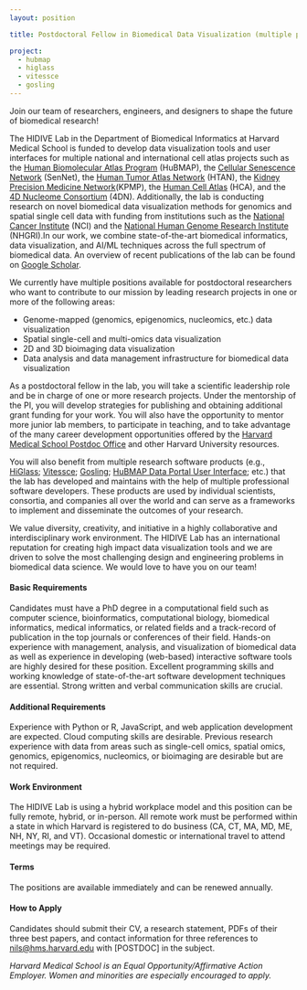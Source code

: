 ```yaml
---
layout: position

title: Postdoctoral Fellow in Biomedical Data Visualization (multiple positions)

project:
  - hubmap
  - higlass
  - vitessce
  - gosling
---
```


Join our team of researchers, engineers, and designers to shape the future of biomedical research! 

The HIDIVE Lab in the Department of Biomedical Informatics at Harvard Medical School is funded to develop data visualization tools and user interfaces for multiple national and international cell atlas projects such as the [Human Biomolecular Atlas Program](https://hubmapconsortium.org) (HuBMAP), the [Cellular Senescence Network](https://sennetconsortium.org) (SenNet), the [Human Tumor Atlas Network](https://humantumoratlas.org) (HTAN), the [Kidney Precision Medicine Network](https://www.kpmp.org/)(KPMP), the [Human Cell Atlas](https://www.humancellatlas.org/) (HCA), and the [4D Nucleome Consortium](https://www.4dnucleome.org/) (4DN). Additionally, the lab is conducting research on novel biomedical data visualization methods for genomics and spatial single cell data with funding from institutions such as the [National Cancer Institute](https://www.cancer.gov/) (NCI) and the [National Human Genome Research Institute](https://www.genome.gov/) (NHGRI).In our work, we combine state-of-the-art biomedical informatics, data visualization, and AI/ML techniques across the full spectrum of biomedical data. An overview of recent publications of the lab can be found on [Google Scholar](https://scholar.google.com/citations?hl=en&user=YEcBVFAAAAAJ&view_op=list_works&sortby=pubdate).

 
We currently have multiple positions available for postdoctoral researchers who want to contribute to our mission by leading research projects in one or more of the following areas:

- Genome-mapped (genomics, epigenomics, nucleomics, etc.) data visualization
- Spatial single-cell and multi-omics data visualization
- 2D and 3D bioimaging data visualization
- Data analysis and data management infrastructure for biomedical data visualization

As a postdoctoral fellow in the lab, you will take a scientific leadership role and be in charge of one or more research projects. Under the mentorship of the PI, you will develop strategies for publishing and obtaining additional grant funding for your work.
You will also have the opportunity to mentor more junior lab members, to participate in teaching, and to take advantage of the many career development opportunities offered by the [Harvard Medical School Postdoc Office](https://postdoc.hms.harvard.edu) and other Harvard University resources.

You will also benefit from multiple research software products (e.g., [HiGlass](http://higlass.io); [Vitessce](http://vitessce.io); [Gosling](http://gosling-lang.org); [HuBMAP Data Portal User Interface](https://portal.hubmapconsortium.org); etc.) that the lab has developed and maintains with the help of multiple professional software developers. These products are used by individual scientists, consortia, and companies all over the world and can serve as a frameworks to implement and disseminate the outcomes of your research.

We value diversity, creativity, and initiative in a highly collaborative and interdisciplinary work environment. The HIDIVE Lab has an international reputation for creating high impact data visualization tools and we are driven to solve the most challenging design and engineering problems in biomedical data science. We would love to have you on our team!

#### Basic Requirements
Candidates must have a PhD degree in a computational field such as computer science, bioinformatics, computational biology, biomedical informatics, medical informatics, or related fields and a track-record of publication in the top journals or conferences of their field. Hands-on experience with management, analysis, and visualization of biomedical data as well as experience in developing (web-based) interactive software tools are highly desired for these position. Excellent programming skills and working knowledge of state-of-the-art software development techniques are essential. Strong written and verbal communication skills are crucial.

#### Additional Requirements
Experience with Python or R, JavaScript, and web application development are expected. Cloud computing skills are desirable. Previous research experience with data from areas such as single-cell omics, spatial omics, genomics, epigenomics, nucleomics, or bioimaging are desirable but are not required.

#### Work Environment
The HIDIVE Lab is using a hybrid workplace model and this position can be fully remote, hybrid, or in-person. All remote work must be performed within a state in which Harvard is registered to do business (CA, CT, MA, MD, ME, NH, NY, RI, and VT). Occasional domestic or international travel to attend meetings may be required.

#### Terms
The positions are available immediately and can be renewed annually.

#### How to Apply
Candidates should submit their CV, a research statement, PDFs of their three best papers, and contact information for three references to [nils@hms.harvard.edu](mailto:nils@hms.harvard.edu) with [POSTDOC] in the subject.

*Harvard Medical School is an Equal Opportunity/Affirmative Action Employer. Women and minorities are especially encouraged to apply.*